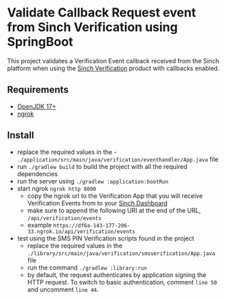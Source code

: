 # Validate Callback Request event from Sinch Verification using SpringBoot

This project validates a Verification Event callback received from the Sinch platform when using the [Sinch Verification](https://dashboard.sinch.com/verification/overview) product with callbacks enabled.

## Requirements

- [OpenJDK 17+](https://openjdk.org)
- [ngrok](http://ngrok.com)

## Install

- replace the required values in the - `./application/src/main/java/verification/eventhandler/App.java` file
- run `./gradlew build` to build the project with all the required dependencies
- run the server using `./gradlew :application:bootRun`
- start ngrok `ngrok http 8000`
    - copy the ngrok url to the Verification App that you will receive Verification Events from to your [Sinch Dashboard](https://dashboard.sinch.com/verification/apps)
    - make sure to append the following URI at the end of the URL, `/api/verification/events`
    - example `https://df6a-143-177-206-33.ngrok.io/api/verification/events`
- test using the SMS PIN Verification scripts found in the project
    - replace the required values in the `./library/src/main/java/verification/smsverification/App.java` file
    - run the command `./gradlew :library:run`
    - by default, the request authenticates by application signing the HTTP request. To switch to basic authentication, comment `line 50` and uncomment `line 44`.
